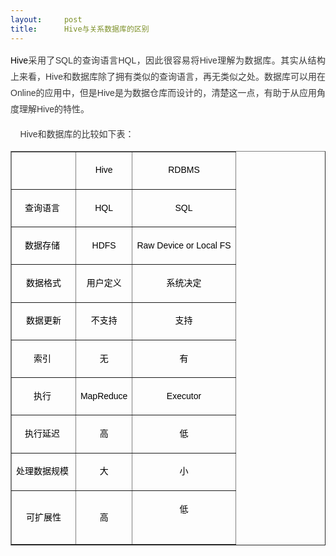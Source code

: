 ```yaml
---
layout:     post
title:      Hive与关系数据库的区别
---
```

<div id="article_content" class="article_content clearfix csdn-tracking-statistics" data-pid="blog" data-mod="popu_307" data-dsm="post">
								            <link rel="stylesheet" href="https://csdnimg.cn/release/phoenix/template/css/ck_htmledit_views-f76675cdea.css">
						<div class="htmledit_views" id="content_views">
                
<p align="justify" style="font-family:Arial;font-size:14px;line-height:26px;color:rgb(57,57,57);">
<span style="color:rgb(0,0,0);">Hive</span>采用了SQL的查询语言HQL，因此很容易将Hive理解为数据库。其实从结构上来看，Hive和数据库除了拥有类似的查询语言，再无类似之处。数据库可以用在Online的应用中，但是Hive是为数据仓库而设计的，清楚这一点，有助于从应用角度理解Hive的特性。</p>
<p align="justify" style="font-family:Arial;font-size:14px;line-height:26px;color:rgb(57,57,57);">
<span style="color:rgb(0,0,0);">    </span>Hive和数据库的比较如下表：</p>
<table border="1" cellspacing="0" cellpadding="0" style="border-collapse:collapse;border-spacing:0px;font-family:Arial;font-size:14px;line-height:26px;color:rgb(57,57,57);"><tbody><tr><td> </td>
<td>
<p align="center">
<span><span style="font-weight:400;color:rgb(0,0,0);">Hive</span></span></p>
</td>
<td>
<p align="center">
<span><span style="font-weight:400;color:rgb(0,0,0);">RDBMS</span></span></p>
</td>
</tr><tr><td>
<p align="center">
<span style="color:rgb(0,0,0);">查询语言 </span></p>
</td>
<td>
<p align="center">
<span style="color:rgb(0,0,0);">HQL</span></p>
</td>
<td>
<p align="center">
<span style="color:rgb(0,0,0);">SQL</span></p>
</td>
</tr><tr><td>
<p align="center">
<span style="color:rgb(0,0,0);">数据存储 </span></p>
</td>
<td>
<p align="center">
<span style="color:rgb(0,0,0);">HDFS</span></p>
</td>
<td>
<p align="center">
<span style="color:rgb(0,0,0);">Raw Device or Local FS</span></p>
</td>
</tr><tr><td>
<p align="center">
<span style="color:rgb(0,0,0);">数据格式</span></p>
</td>
<td>
<p align="center">
<span style="color:rgb(0,0,0);">用户定义</span></p>
</td>
<td>
<p align="center">
<span style="color:rgb(0,0,0);">系统决定</span></p>
</td>
</tr><tr><td>
<p align="center">
<span style="color:rgb(0,0,0);">数据更新</span></p>
</td>
<td>
<p align="center">
<span style="color:rgb(0,0,0);">不支持</span></p>
</td>
<td>
<p align="center">
<span style="color:rgb(0,0,0);">支持</span></p>
</td>
</tr><tr><td>
<p align="center">
<span style="color:rgb(0,0,0);">索引 </span></p>
</td>
<td>
<p align="center">
<span style="color:rgb(0,0,0);">无</span></p>
</td>
<td>
<p align="center">
<span style="color:rgb(0,0,0);">有</span></p>
</td>
</tr><tr><td>
<p align="center">
<span style="color:rgb(0,0,0);">执行 </span></p>
</td>
<td>
<p align="center">
<span style="color:rgb(0,0,0);">MapReduce</span></p>
</td>
<td>
<p align="center">
<span style="color:rgb(0,0,0);">Executor</span></p>
</td>
</tr><tr><td>
<p align="center">
<span style="color:rgb(0,0,0);">执行延迟 </span></p>
</td>
<td>
<p align="center">
<span style="color:rgb(0,0,0);">高</span></p>
</td>
<td>
<p align="center">
<span style="color:rgb(0,0,0);">低</span></p>
</td>
</tr><tr><td>
<p align="center">
<span style="color:rgb(0,0,0);">处理数据规模 </span></p>
</td>
<td>
<p align="center">
<span style="color:rgb(0,0,0);">大</span></p>
</td>
<td>
<p align="center">
<span style="color:rgb(0,0,0);">小</span></p>
</td>
</tr><tr><td>
<p align="center">
<span style="color:rgb(0,0,0);">可扩展性</span></p>
</td>
<td>
<p align="center">
<span style="color:rgb(0,0,0);">高</span></p>
</td>
<td>
<p align="center">
<span style="color:rgb(0,0,0);">低</span></p>
<div><span style="color:rgb(0,0,0);"><br></span></div>
</td>
</tr></tbody></table>            </div>
                </div>